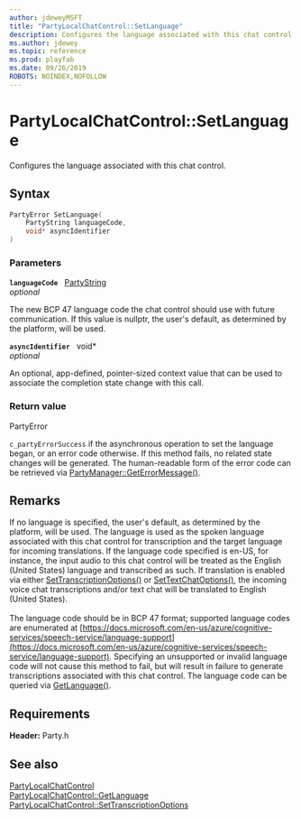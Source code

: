 ```yaml
---
author: jdeweyMSFT
title: "PartyLocalChatControl::SetLanguage"
description: Configures the language associated with this chat control.
ms.author: jdewey
ms.topic: reference
ms.prod: playfab
ms.date: 09/26/2019
ROBOTS: NOINDEX,NOFOLLOW
---
```


# PartyLocalChatControl::SetLanguage  

Configures the language associated with this chat control.  

## Syntax  
  
```cpp
PartyError SetLanguage(  
    PartyString languageCode,  
    void* asyncIdentifier  
)  
```  
  
### Parameters  
  
**`languageCode`** &nbsp; [PartyString](../../../typedefs.md)  
*optional*  
  
The new BCP 47 language code the chat control should use with future communication. If this value is nullptr, the user's default, as determined by the platform, will be used.  
  
**`asyncIdentifier`** &nbsp; void*  
*optional*  
  
An optional, app-defined, pointer-sized context value that can be used to associate the completion state change with this call.  
  
  
### Return value  
PartyError
  
```c_partyErrorSuccess``` if the asynchronous operation to set the language began, or an error code otherwise. If this method fails, no related state changes will be generated. The human-readable form of the error code can be retrieved via [PartyManager::GetErrorMessage()](../../PartyManager/methods/partymanager_geterrormessage.md).
  
## Remarks  
  
If no language is specified, the user's default, as determined by the platform, will be used. The language is used as the spoken language associated with this chat control for transcription and the target language for incoming translations. If the language code specified is en-US, for instance, the input audio to this chat control will be treated as the English (United States) language and transcribed as such. If translation is enabled via either [SetTranscriptionOptions()](partylocalchatcontrol_settranscriptionoptions.md) or [SetTextChatOptions()](partylocalchatcontrol_settextchatoptions.md), the incoming voice chat transcriptions and/or text chat will be translated to English (United States). <br /><br /> The language code should be in BCP 47 format; supported language codes are enumerated at [https://docs.microsoft.com/en-us/azure/cognitive-services/speech-service/language-support](https://docs.microsoft.com/en-us/azure/cognitive-services/speech-service/language-support). Specifying an unsupported or invalid language code will not cause this method to fail, but will result in failure to generate transcriptions associated with this chat control. The language code can be queried via [GetLanguage()](partylocalchatcontrol_getlanguage.md).
  
## Requirements  
  
**Header:** Party.h
  
## See also  
[PartyLocalChatControl](../partylocalchatcontrol.md)  
[PartyLocalChatControl::GetLanguage](partylocalchatcontrol_getlanguage.md)  
[PartyLocalChatControl::SetTranscriptionOptions](partylocalchatcontrol_settranscriptionoptions.md)
  
  
